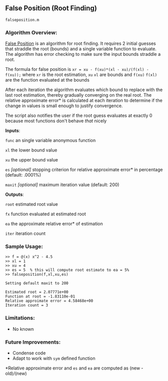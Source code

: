 ## False Position (Root Finding)
`falseposition.m`

### Algorithm Overview:
<a href="https://en.wikipedia.org/wiki/False_position">False Position</a> is an algorithm for root finding. 
It requires 2 initial guesses that straddle the root (bounds) and a single variable function to evaluate.
The algorithm has error checking to make sure the input bounds straddle a root.

The formula for false position is `xr = xu - f(xu)*(xl - xu)/(f(xl) - f(xu));` where `xr` is the root estimation, `xu` `xl` are bounds and `f(xu)` `f(xl)` 
are the function evaluated at the bounds

After each iteration the algorithm evaluates which bound to replace with the last root estimation, thereby gradually converging on the real root.
The relative approximate error* is calculated at each iteration to determine if the change in values is small enough to justify convergence.

The script also notifies the user if the root guess evaluates at exactly 0 because most functions don't behave _that_ nicely

__Inputs__: 

`func` an single variable anonymous function

`xl` the lower bound value

`xu` the upper bound value

`es` _[optional]_ stopping criterion for relative approximate error* in percentage (default: .0001%)

`maxit` _[optional]_ maximum iteration value (default: 200)

   

__Outputs__: 

`root` estimated root value

`fx` function evaluated at estimated root

`ea` the approximate relative error* of estimation

`iter` iteration count

### Sample Usage:
```
>> f = @(x) x^2 - 4.5
>> xl = 1
>> xu = 4
>> es = 5  % this will compute root estimate to ea = 5%
>> falseposition(f,xl,xu,es)

Setting default maxit to 200

Estimated root = 2.07771e+00 
Function at root = -1.83110e-01 
Relative approimate error = 4.58468e+00 
Iteration count = 3
```


### Limitations:
- No known

### Future Improvements:
- Condense code
- Adapt to work with `sym` defined function

\*Relative approximate error and `es` and `ea` are computed as (new - old)/(new)
